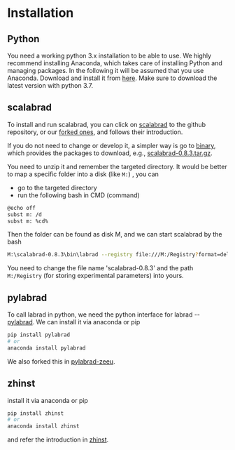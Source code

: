# Installation



## Python

You need a working python 3.x installation to be able to use. We highly recommend installing Anaconda, which takes care of installing Python and managing packages. In the following it will be assumed that you use Anaconda. Download and install it from [here](https://www.anaconda.com/download). Make sure to download the latest version with python 3.7.



## scalabrad

To install and run scalabrad, you can click on [scalabrad](https://github.com/labrad/scalabrad) to the github repository, or our [forked ones](https://github.com/ZeeUTao/scalabrad), and follows their introduction. 

If you do not need to change or develop it, a simpler way is go to [binary](https://bintray.com/labrad/generic/scalabrad#files), which provides the packages to download, e.g., [scalabrad-0.8.3.tar.gz](https://bintray.com/labrad/generic/download_file?file_path=scalabrad-0.8.3.tar.gz). 

You need to unzip it and remember the targeted directory. It would be better to map a specific folder into a disk (like `M:`) , you can

- go to the targeted directory
- run the following bash in CMD (command)

```bash
@echo off
subst m: /d
subst m: %cd%
```

Then the folder can be found as disk M, and we can start scalabrad by the bash

```bash
M:\scalabrad-0.8.3\bin\labrad --registry file:///M:/Registry?format=delphi
```

You need to change the file name 'scalabrad-0.8.3' and the path `M:/Registry`  (for storing experimental parameters) into yours.  



## pylabrad

To call labrad in python, we need the python interface for labrad --  [pylabrad](https://github.com/labrad/pylabrad). We can install it via anaconda or pip

```bash
pip install pylabrad
# or
anaconda install pylabrad
```

We also forked this in [pylabrad-zeeu](https://github.com/ZeeUTao/pylabrad-zeeu). 



## zhinst

 install it via anaconda or pip

```bash
pip install zhinst
# or
anaconda install zhinst
```

and refer the introduction in [zhinst](https://www.zhinst.com/). 



